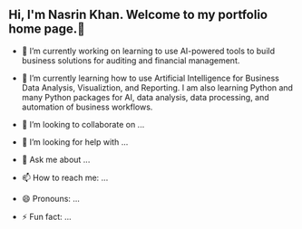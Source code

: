 ## Hi, I'm Nasrin Khan.  Welcome to my portfolio home page.👋

- 🔭 I’m currently working on learning to use AI-powered tools to build business solutions for auditing and financial management.
- 🌱 I’m currently learning how to use Artificial Intelligence for Business Data Analysis, Visualiztion, and Reporting.  I am also learning Python and many Python packages for AI, data analysis, data processing, and automation of business workflows.
 
- 👯 I’m looking to collaborate on ...
- 🤔 I’m looking for help with ...
- 💬 Ask me about ...
- 📫 How to reach me: ...
- 😄 Pronouns: ...
- ⚡ Fun fact: ...

